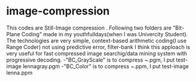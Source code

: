 # image-compression
This codes are Still-Image compression .
Following two folders are "Bit-Plane Coding" made in my youthfulldays(when I was Univercity Student). 
The technologies are very simple, context-based arithmetic coding(I use Range Coder) not using predictive error, filter-bank
I think this apploach is very useful for fast compressed image searchig/data mining system with progressive decoding.
 -"BC_GrayScale" is to compress ~.pgm, I put test-image lennagray.pgm
 -"BC_Color" is to compress ~.ppm, I put test-image lenna.ppm
